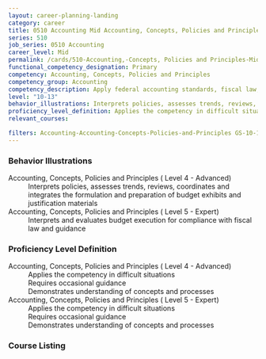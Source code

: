 ```yaml
---
layout: career-planning-landing
category: career
title: 0510 Accounting Mid Accounting, Concepts, Policies and Principles
series: 510
job_series: 0510 Accounting
career_level: Mid
permalink: /cards/510-Accounting,-Concepts, Policies and Principles-Mid
functional_competency_designation: Primary
competency: Accounting, Concepts, Policies and Principles
competency_group: Accounting
competency_description: Apply federal accounting standards, fiscal law, policies, regulations, principles, standards, internal controls and procedures to financial management activities.
level: "10-13"
behavior_illustrations: Interprets policies, assesses trends, reviews, coordinates and integrates the formulation and preparation of budget exhibits and justification materials ? Interprets and evaluates budget execution for compliance with fiscal law and guidance
proficiency_level_definition: Applies the competency in difficult situations ? Requires occasional guidance ? Demonstrates understanding of concepts and processes ? Applies the competency in difficult situations ? Requires occasional guidance ? Demonstrates understanding of concepts and processes
relevant_courses: 

filters: Accounting-Accounting-Concepts-Policies-and-Principles GS-10-13 series-0510
---
```


<div class="desktop:grid-col-4 margin-y-205">
  <div class="border-top-05 bg-white padding-2 shadow-5 height-full members-hover border-1px border-gray-30 radius-lg">
  <h3>Behavior Illustrations</h3>
  <dl class="text-base"><dt>Accounting, Concepts, Policies and Principles ( Level 4 - Advanced)</dt><dd>Interprets policies, assesses trends, reviews, coordinates and integrates the formulation and preparation of budget exhibits and justification materials</dd><dt>Accounting, Concepts, Policies and Principles ( Level 5 - Expert)</dt><dd>Interprets and evaluates budget execution for compliance with fiscal law and guidance</dd></dl>
  </div>
</div>
<div class="desktop:grid-col-4 margin-y-205">
<div class="border-top-05 bg-white padding-2 shadow-5 height-full members-hover border-1px border-gray-30 radius-lg">
  <h3>Proficiency Level Definition</h3>
  <dl class="text-base"><dt>Accounting, Concepts, Policies and Principles ( Level 4 - Advanced)</dt><dd>Applies the competency in difficult situations </dd><dd> Requires occasional guidance </dd><dd> Demonstrates understanding of concepts and processes</dd><dt>Accounting, Concepts, Policies and Principles ( Level 5 - Expert)</dt><dd>Applies the competency in difficult situations </dd><dd> Requires occasional guidance </dd><dd> Demonstrates understanding of concepts and processes</dd></dl>
  </div>
</div>
<div class="desktop:grid-col-4 margin-y-205">
<div class="border-top-05 bg-white padding-2 shadow-5 height-full members-hover border-1px border-gray-30 radius-lg">
  <h3>Course Listing</h3>
  <ul class="text-base">
  
  </ul>
  </div>
</div>